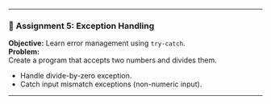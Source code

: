 
---

### 🔹 **Assignment 5: Exception Handling**
**Objective:** Learn error management using `try-catch`.  
**Problem:**  
Create a program that accepts two numbers and divides them.  
- Handle divide-by-zero exception.
- Catch input mismatch exceptions (non-numeric input).

---



